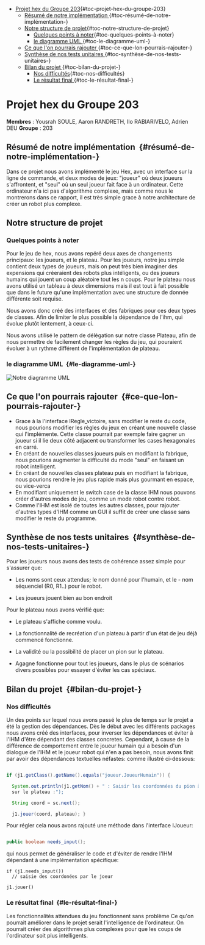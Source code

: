 -   [Projet hex du Groupe
    203](#projet-hex-du-groupe-203){#toc-projet-hex-du-groupe-203}
    -   [Résumé de notre
        implémentation ](#résumé-de-notre-implémentation-){#toc-résumé-de-notre-implémentation-}
    -   [Notre structure de
        projet](#notre-structure-de-projet){#toc-notre-structure-de-projet}
        -   [Quelques points à
            noter](#quelques-points-à-noter){#toc-quelques-points-à-noter}
        -   [le diagramme
            UML ](#le-diagramme-uml-){#toc-le-diagramme-uml-}
    -   [Ce que l\'on pourrais
        rajouter ](#ce-que-lon-pourrais-rajouter-){#toc-ce-que-lon-pourrais-rajouter-}
    -   [Synthèse de nos tests
        unitaires ](#synthèse-de-nos-tests-unitaires-){#toc-synthèse-de-nos-tests-unitaires-}
    -   [Bilan du projet ](#bilan-du-projet-){#toc-bilan-du-projet-}
        -   [Nos difficultés](#nos-difficultés){#toc-nos-difficultés}
        -   [Le résultat
            final ](#le-résultat-final-){#toc-le-résultat-final-}

# Projet hex du Groupe 203

**Membres** : Yousrah SOULE, Aaron RANDRETH, Ilo RABIARIVELO, Adrien DEU
**Groupe** : 203

## Résumé de notre implémentation  {#résumé-de-notre-implémentation-}

Dans ce projet nous avons implémenté le jeu Hex, avec un interface sur
la ligne de commande, et deux modes de jeux: \"joueur\" où deux joueurs
s\'affrontent, et \"seul\" où un seul joueur fait face à un ordinateur.
Cette ordinateur n\'a ici pas d\'algorithme complexe, mais comme nous le
montrerons dans ce rapport, il est très simple grace à notre
architecture de créer un robot plus complexe.

## Notre structure de projet

### Quelques points à noter

Pour le jeu de hex, nous avons repéré deux axes de changements
principaux: les joueurs, et le plateau. Pour les joueurs, notre jeu
simple contient deux types de joueurs, mais on peut très bien imaginer
des expensions qui créeraient des robots plus intéligents, ou des
joueurs humains qui jouent un coup aléatoire tout les n coups. Pour le
plateau nous avons utilisé un tableau à deux dimensions mais il est tout
à fait possible que dans le future qu\'une implémentation avec une
structure de donnée différente soit requise.

Nous avons donc créé des interfaces et des fabriques pour ces deux types
de classes. Afin de limiter le plus possible la dépendance de l\'ihm,
qui évolue plutôt lentement, à ceux-ci.

Nous avons utilisé le pattern de délégation sur notre classe Plateau,
afin de nous permettre de facilement changer les règles du jeu, qui
pouraient évoluer à un rythme différent de l\'implémentation de plateau.

### le diagramme UML  {#le-diagramme-uml-}

![Notre diagramme
UML](https://cdn.discordapp.com/attachments/1041750500003029165/1059522049816666223/VLBDQlCm4BplKonyX-yKquOUImdzAKaXDBGF43RErb4YIwvibPGqxrvanHLQGdmmQ6TMCxkQITkHwtojuJ--Drfrg4ndyGORghY5yCVnVWpjJfc67DKzC2TNAOFNLwB-jE_O6T8FLbk7bQDlGRYtRiqkmYjDvGu03DNSDbGogasD_nxx3m-0uIirjItEflDutB8lPWjD7PF7sw8Go8lrxDq0O48MofgS7t0x6jt5ncTQEVNfELvmYN4I1pX2vdqRfPFzmRkuUYZ7uwjRAr6Q-fgK0J7HJr7aBHALtOdSporTPFHpZ2E8-TYduS9csVWQmru1GsROVGIQsAJ0n0upy6mncKbEDhmVd1m0C_eRLvgNNwhih78CV_d9wyk-68maHb8NpvQ0WPD2SPfUwiRtkA2PnpZICvsKRsb3vlcoIYAUsqrOwuJDsjVw5m00.png)

## Ce que l\'on pourrais rajouter  {#ce-que-lon-pourrais-rajouter-}

-   Grace à la l\'interface IRegle_victoire, sans modifier le reste du
    code, nous pourions modifier les règles du jeux en créant une
    nouvelle classe qui l\'implémente. Cette classe pourrait par exemple
    faire gagner un joueur si il lie deux côté adjacent ou transformer
    les cases hexagonales en carré.
-   En créant de nouvelles classes joueurs puis en modifiant la
    fabrique, nous pourions augmenter la difficulté du mode \"seul\" en
    faisant un robot intelligent.
-   En créant de nouvelles classes plateau puis en modifiant la
    fabrique, nous pourions rendre le jeu plus rapide mais plus gourmant
    en espace, ou vice-verca
-   En modifiant uniquement le switch case de la classe IHM nous pouvons
    créer d\'autres modes de jeu, comme un mode robot contre robot.
-   Comme l\'IHM est isolé de toutes les autres classes, pour rajouter
    d\'autres types d\'IHM comme un GUI il suffit de créer une classe
    sans modifier le reste du programme.

## Synthèse de nos tests unitaires  {#synthèse-de-nos-tests-unitaires-}

Pour les joueurs nous avons des tests de cohérence assez simple pour
s\'assurer que:

-   Les noms sont ceux attendus; le nom donné pour l\'humain, et le -
    nom séquenciel (R0, R1..) pour le robot.

-   Les joueurs jouent bien au bon endroit

Pour le plateau nous avons vérifié que:     

-   Le plateau s\'affiche comme voulu.

-   La fonctionnalité de recréation d\'un plateau à partir d\'un état de
    jeu déjà commencé fonctionne.

-   La validité ou la possibilité de placer un pion sur le plateau.

-   Agagne fonctionne pour tout les joueurs, dans le plus de scénarios
    divers possibles pour essayer d\'éviter les cas spéciaux.

## Bilan du projet  {#bilan-du-projet-}

### Nos difficultés

Un des points sur lequel nous avons passé le plus de temps sur le projet
a été la gestion des dépendances. Dès le début avec les différents
packages nous avons créé des interfaces, pour inverser les dépendances
et éviter à l\'IHM d\'être dépendant des classes concretes. Cependant, à
cause de la différence de comportement entre le joueur humain qui a
besoin d\'un dialogue de l\'IHM et le joueur robot qui n\'en a pas
besoin, nous avons finit par avoir des dépendances textuelles néfastes:
comme illustré ci-dessous:

``` java

if (j1.getClass().getName().equals("joueur.JoueurHumain")) {

  System.out.println(j1.getNom() + " : Saisir les coordonnées du pion à poser
  sur le plateau :");

  String coord = sc.next();

  j1.jouer(coord, plateau); } 
```

Pour régler cela nous avons rajouté une méthode dans l\'interface
IJoueur:

``` java

public boolean needs_input();
```

qui nous permet de généraliser le code et d\'éviter de rendre l\'IHM
dépendant à une implémentation spécifique:

    if (j1.needs_input())
      // saisie des coordonées par le joeur

    j1.jouer()

### Le résultat final  {#le-résultat-final-}

Les fonctionnalités attendues du jeu fonctionnent sans problème Ce
qu\'on pourrait améliorer dans le projet serait l\'intelligence de
l\'ordinateur. On pourrait créer des algorithmes plus complexes pour que
les coups de l\'ordinateur soit plus intelligents. 
